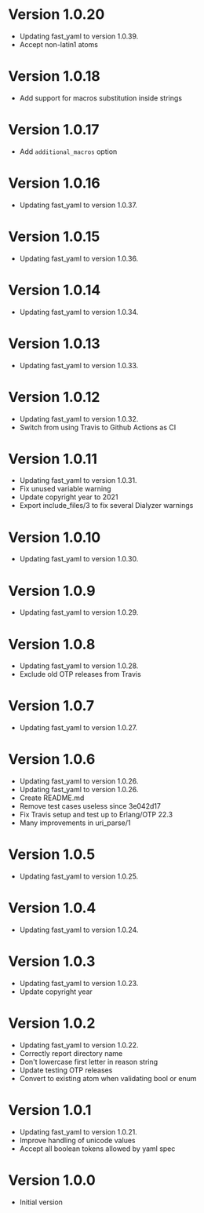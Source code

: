 # Version 1.0.20

* Updating fast_yaml to version 1.0.39.
* Accept non-latin1 atoms

# Version 1.0.18

* Add support for macros substitution inside strings

# Version 1.0.17

* Add `additional_macros` option

# Version 1.0.16

* Updating fast_yaml to version 1.0.37.

# Version 1.0.15

* Updating fast_yaml to version 1.0.36.

# Version 1.0.14

* Updating fast_yaml to version 1.0.34.

# Version 1.0.13

* Updating fast_yaml to version 1.0.33.

# Version 1.0.12

* Updating fast_yaml to version 1.0.32.
* Switch from using Travis to Github Actions as CI

# Version 1.0.11

* Updating fast_yaml to version 1.0.31.
* Fix unused variable warning
* Update copyright year to 2021
* Export include_files/3 to fix several Dialyzer warnings

# Version 1.0.10

* Updating fast_yaml to version 1.0.30.

# Version 1.0.9

* Updating fast_yaml to version 1.0.29.

# Version 1.0.8

* Updating fast_yaml to version 1.0.28.
* Exclude old OTP releases from Travis

# Version 1.0.7

* Updating fast_yaml to version 1.0.27.

# Version 1.0.6

* Updating fast_yaml to version 1.0.26.
* Updating fast_yaml to version 1.0.26.
* Create README.md
* Remove test cases useless since 3e042d17
* Fix Travis setup and test up to Erlang/OTP 22.3
* Many improvements in uri_parse/1

# Version 1.0.5

* Updating fast_yaml to version 1.0.25.

# Version 1.0.4

* Updating fast_yaml to version 1.0.24.

# Version 1.0.3

* Updating fast_yaml to version 1.0.23.
* Update copyright year

# Version 1.0.2

* Updating fast_yaml to version 1.0.22.
* Correctly report directory name
* Don't lowercase first letter in reason string
* Update testing OTP releases
* Convert to existing atom when validating bool or enum

# Version 1.0.1

* Updating fast_yaml to version 1.0.21.
* Improve handling of unicode values
* Accept all boolean tokens allowed by yaml spec

# Version 1.0.0

* Initial version
